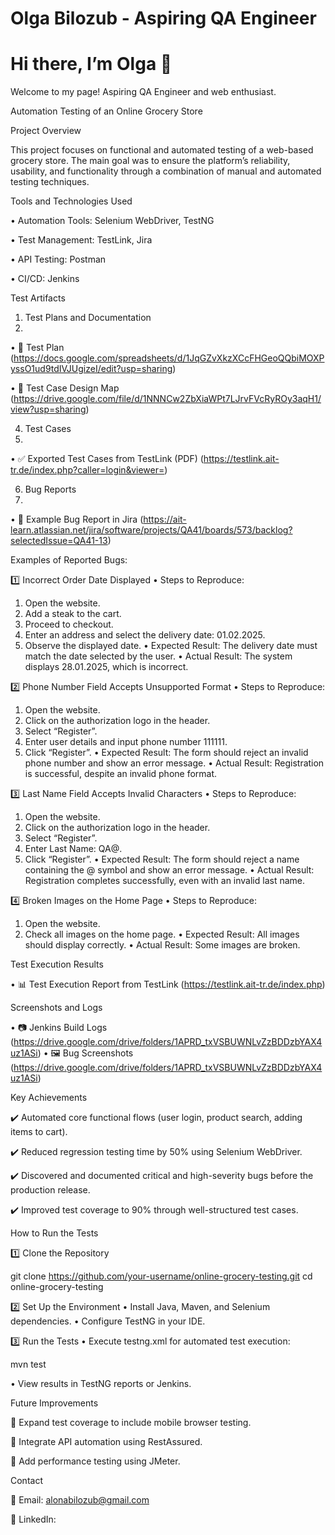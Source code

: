 # Olga Bilozub - Aspiring QA Engineer  

  
 
</head>
<body>
  <div>
    <h1>Hi there, I’m Olga 👋</h1>
    <p>Welcome to my page! Aspiring QA Engineer and web enthusiast.</p>
  </div>
</body>
</html>

Automation Testing of an Online Grocery Store

Project Overview

This project focuses on functional and automated testing of a web-based grocery store. The main goal was to ensure the platform’s reliability, usability, and functionality through a combination of manual and automated testing techniques.

Tools and Technologies Used


 • Automation Tools: 
 Selenium WebDriver, TestNG
 
 • Test Management: 
 TestLink, Jira
 
 • API Testing: 
 Postman
 
 • CI/CD:
 Jenkins

Test Artifacts

1. Test Plans and Documentation
2. 
 • 📄 Test Plan (https://docs.google.com/spreadsheets/d/1JqGZvXkzXCcFHGeoQQbiMOXPyssO1ud9tdIVJUgizeI/edit?usp=sharing)

 • 📌 Test Case Design Map (https://drive.google.com/file/d/1NNNCw2ZbXiaWPt7LJrvFVcRyROy3aqH1/view?usp=sharing)

4. Test Cases
5. 
 • ✅ Exported Test Cases from TestLink (PDF) (https://testlink.ait-tr.de/index.php?caller=login&viewer=)

6. Bug Reports
7. 
 • 🐞 Example Bug Report in Jira (https://ait-learn.atlassian.net/jira/software/projects/QA41/boards/573/backlog?selectedIssue=QA41-13)

Examples of Reported Bugs:

1️⃣ Incorrect Order Date Displayed
 • Steps to Reproduce:
 1. Open the website.
 2. Add a steak to the cart.
 3. Proceed to checkout.
 4. Enter an address and select the delivery date: 01.02.2025.
 5. Observe the displayed date.
 • Expected Result: The delivery date must match the date selected by the user.
 • Actual Result: The system displays 28.01.2025, which is incorrect.

2️⃣ Phone Number Field Accepts Unsupported Format
 • Steps to Reproduce:
 1. Open the website.
 2. Click on the authorization logo in the header.
 3. Select “Register”.
 4. Enter user details and input phone number 111111.
 5. Click “Register”.
 • Expected Result: The form should reject an invalid phone number and show an error message.
 • Actual Result: Registration is successful, despite an invalid phone format.

3️⃣ Last Name Field Accepts Invalid Characters
 • Steps to Reproduce:
 1. Open the website.
 2. Click on the authorization logo in the header.
 3. Select “Register”.
 4. Enter Last Name: QA@.
 5. Click “Register”.
 • Expected Result: The form should reject a name containing the @ symbol and show an error message.
 • Actual Result: Registration completes successfully, even with an invalid last name.

4️⃣ Broken Images on the Home Page
 • Steps to Reproduce:
 1. Open the website.
 2. Check all images on the home page.
 • Expected Result: All images should display correctly.
 • Actual Result: Some images are broken.

Test Execution Results

 • 📊 Test Execution Report from TestLink
 (https://testlink.ait-tr.de/index.php)
 
 Screenshots and Logs
 
 • 📷 Jenkins Build Logs
 (https://drive.google.com/drive/folders/1APRD_txVSBUWNLvZzBDDzbYAX4uz1ASi)
 • 🖼️ Bug Screenshots 
 (https://drive.google.com/drive/folders/1APRD_txVSBUWNLvZzBDDzbYAX4uz1ASi)

Key Achievements

✔️ Automated core functional flows (user login, product search, adding items to cart).

✔️ Reduced regression testing time by 50% using Selenium WebDriver.

✔️ Discovered and documented critical and high-severity bugs before the production release.

✔️ Improved test coverage to 90% through well-structured test cases.

How to Run the Tests

1️⃣ Clone the Repository

git clone https://github.com/your-username/online-grocery-testing.git
cd online-grocery-testing

2️⃣ Set Up the Environment
 • Install Java, Maven, and Selenium dependencies.
 • Configure TestNG in your IDE.

3️⃣ Run the Tests
 • Execute testng.xml for automated test execution:

mvn test

 • View results in TestNG reports or Jenkins.

Future Improvements

🚀 Expand test coverage to include mobile browser testing.

🚀 Integrate API automation using RestAssured.

🚀 Add performance testing using JMeter.

Contact

📧 Email: alonabilozub@gmail.com

🔗 LinkedIn: 




 









 

